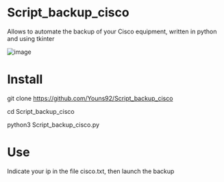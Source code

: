 # Script_backup_cisco
Allows to automate the backup of your Cisco equipment, written in python and using tkinter 

![image](https://user-images.githubusercontent.com/56968891/152676675-7d290fc7-b38d-4ce6-8b5e-1cc74573f4a1.png)


# Install

git clone https://github.com/Youns92/Script_backup_cisco

cd Script_backup_cisco

python3 Script_backup_cisco.py

# Use
Indicate your ip in the file cisco.txt, then launch the backup
